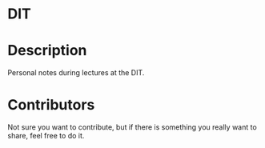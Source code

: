 # DIT

# Description

Personal notes during lectures at the DIT.

# Contributors

Not sure you want to contribute, but if there is something you really want to share, feel free to do it.
